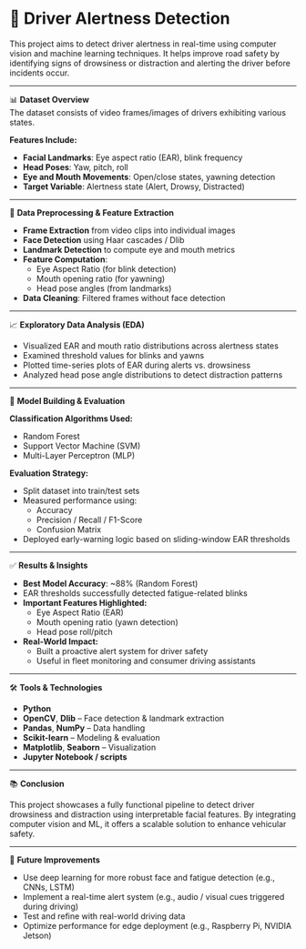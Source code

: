 # 🚗 Driver Alertness Detection

This project aims to detect driver alertness in real-time using computer vision and machine learning techniques. It helps improve road safety by identifying signs of drowsiness or distraction and alerting the driver before incidents occur.

---

📊 **Dataset Overview**  
The dataset consists of video frames/images of drivers exhibiting various states.

**Features Include:**  
- **Facial Landmarks**: Eye aspect ratio (EAR), blink frequency  
- **Head Poses**: Yaw, pitch, roll  
- **Eye and Mouth Movements**: Open/close states, yawning detection  
- **Target Variable**: Alertness state (Alert, Drowsy, Distracted)

---

🧹 **Data Preprocessing & Feature Extraction**

- **Frame Extraction** from video clips into individual images  
- **Face Detection** using Haar cascades / Dlib  
- **Landmark Detection** to compute eye and mouth metrics  
- **Feature Computation**:  
  - Eye Aspect Ratio (for blink detection)  
  - Mouth opening ratio (for yawning)  
  - Head pose angles (from landmarks)  
- **Data Cleaning**: Filtered frames without face detection

---

📈 **Exploratory Data Analysis (EDA)**

- Visualized EAR and mouth ratio distributions across alertness states  
- Examined threshold values for blinks and yawns  
- Plotted time-series plots of EAR during alerts vs. drowsiness  
- Analyzed head pose angle distributions to detect distraction patterns

---

🤖 **Model Building & Evaluation**

**Classification Algorithms Used:**  
- Random Forest  
- Support Vector Machine (SVM)  
- Multi-Layer Perceptron (MLP)  

**Evaluation Strategy:**  
- Split dataset into train/test sets  
- Measured performance using:  
  - Accuracy  
  - Precision / Recall / F1-Score  
  - Confusion Matrix  
- Deployed early-warning logic based on sliding-window EAR thresholds

---

✅ **Results & Insights**

- **Best Model Accuracy**: ~88% (Random Forest)  
- EAR thresholds successfully detected fatigue-related blinks  
- **Important Features Highlighted:**  
  - Eye Aspect Ratio (EAR)  
  - Mouth opening ratio (yawn detection)  
  - Head pose roll/pitch  
- **Real-World Impact:**  
  - Built a proactive alert system for driver safety  
  - Useful in fleet monitoring and consumer driving assistants

---

🛠️ **Tools & Technologies**

- **Python**  
- **OpenCV**, **Dlib** – Face detection & landmark extraction  
- **Pandas**, **NumPy** – Data handling  
- **Scikit-learn** – Modeling & evaluation  
- **Matplotlib**, **Seaborn** – Visualization  
- **Jupyter Notebook / scripts**

---

📚 **Conclusion**

This project showcases a fully functional pipeline to detect driver drowsiness and distraction using interpretable facial features. By integrating computer vision and ML, it offers a scalable solution to enhance vehicular safety.

---

📌 **Future Improvements**

- Use deep learning for more robust face and fatigue detection (e.g., CNNs, LSTM)  
- Implement a real-time alert system (e.g., audio / visual cues triggered during driving)  
- Test and refine with real-world driving data  
- Optimize performance for edge deployment (e.g., Raspberry Pi, NVIDIA Jetson)
